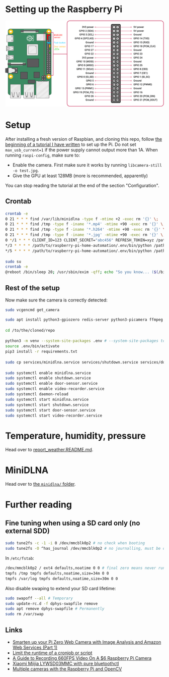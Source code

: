 # Setting up the Raspberry Pi

![GPIO pins](GPIO.png)

# Setup

After installing a fresh version of Raspbian, and cloning this repo, follow [the beginning of a tutorial I have written](https://romainpellerin.eu/raspberry-pi-the-ultimate-guide.html) to set up the Pi. Do not set `max_usb_current=1` if the power supply cannot output more than 1A. When running `raspi-config`, make sure to:

- Enable the camera. First make sure it works by running `libcamera-still -o test.jpg`.
- Give the GPU at least 128MB (more is recommended, apparently)

You can stop reading the tutorial at the end of the section "Configuration".

## Crontab

```bash
crontab -e
0 21 * * * find /var/lib/minidlna -type f -mtime +2 -exec rm '{}' \;
0 21 * * * find /tmp -type f -iname '*.mp4' -mtime +90 -exec rm '{}' \;
0 21 * * * find /tmp -type f -iname '*.h264' -mtime +90 -exec rm '{}' \;
0 21 * * * find /tmp -type f -iname '*.jpg' -mtime +90 -exec rm '{}' \;
0 */1 * * * CLIENT_ID=123 CLIENT_SECRET="abc456" REFRESH_TOKEN=xyz /path/to/raspberry-pi-home-automation/.env/bin/python /path/to/raspberry-pi-home-automation/auto-mute-strava-activities.py
*/3 * * * * /path/to/raspberry-pi-home-automation/.env/bin/python /path/to/raspberry-pi-home-automation/report_weather.py
*/5 * * * * /path/to/raspberry-pi-home-automation/.env/bin/python /path/to/raspberry-pi-home-automation/update-should-send-emails.py

sudo su
crontab -e
@reboot /bin/sleep 20; /usr/sbin/exim -qff; echo "So you know... ($(/bin/date))\n\n$(/usr/bin/tail -n 500 /var/log/syslog)" | mail -s "Rpi turned on 20secs ago" root
```

## Rest of the setup

Now make sure the camera is correctly detected:

```bash
sudo vcgencmd get_camera
```

```bash
sudo apt install python3-gpiozero redis-server python3-picamera ffmpeg libatlas-base-dev python3-picamera2 python3-opencv

cd /to/the/cloned/repo

python3 -m venv --system-site-packages .env # --system-site-packages to have the system-installed picamera2 module available
source .env/bin/activate
pip3 install -r requirements.txt

sudo cp services/minidlna.service services/shutdown.service services/door-sensor.service services/video-recorder.service /etc/systemd/system

sudo systemctl enable minidlna.service
sudo systemctl enable shutdown.service
sudo systemctl enable door-sensor.service
sudo systemctl enable video-recorder.service
sudo systemctl daemon-reload
sudo systemctl start minidlna.service
sudo systemctl start shutdown.service
sudo systemctl start door-sensor.service
sudo systemctl start video-recorder.service
```

# Temperature, humidity, pressure

Head over to [report_weather.README.md](report_weather.README.md).

# MiniDLNA

Head over to [the `minidlna/` folder](minidlna/README.md).

# Further reading

## Fine tuning when using a SD card only (no external SDD)

```bash
sudo tune2fs -c -1 -i 0 /dev/mmcblk0p2 # no check when booting
sudo tune2fs -O ^has_journal /dev/mmcblk0p2 # no journalling, must be done from a PC on mmcblk0p2 unmounted
```

In `/etc/fstab`:

```bash
/dev/mmcblk0p2 / ext4 defaults,noatime 0 0 # final zero means never run fsck
tmpfs /tmp tmpfs defaults,noatime,size=34m 0 0
tmpfs /var/log tmpfs defaults,noatime,size=30m 0 0
```

Also disable swaping to extend your SD card lifetime:

```bash
sudo swapoff --all # Temporary
sudo update-rc.d -f dphys-swapfile remove
sudo apt remove dphys-swapfile # Permanently
sudo rm /var/swap
```

## Links

- [Smarten up your Pi Zero Web Camera with Image Analysis and Amazon Web Services (Part 1)](https://www.bouvet.no/bouvet-deler/utbrudd/smarten-up-your-pi-zero-web-camera-with-image-analysis-and-amazon-web-services-part-1)
- [Limit the runtime of a cronjob or script](https://ma.ttias.be/limit-runtime-cronjob-script/)
- [A Guide to Recording 660FPS Video On A $6 Raspberry Pi Camera](http://blog.robertelder.org/recording-660-fps-on-raspberry-pi-camera/)
- [Xiaomi Miijia LYWSD03MMC with pure bluetoothctl](https://false.ekta.is/2021/06/xiaomi-miijia-lywsd03mmc-with-pure-bluetoothctl/)
- [Multiple cameras with the Raspberry Pi and OpenCV](https://pyimagesearch.com/2016/01/18/multiple-cameras-with-the-raspberry-pi-and-opencv/)
